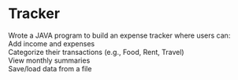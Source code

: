 # Tracker
Wrote a JAVA program to build an expense tracker where users can:  
Add income and expenses  
Categorize their transactions (e.g., Food, Rent, Travel)  
View monthly summaries  
Save/load data from a file
